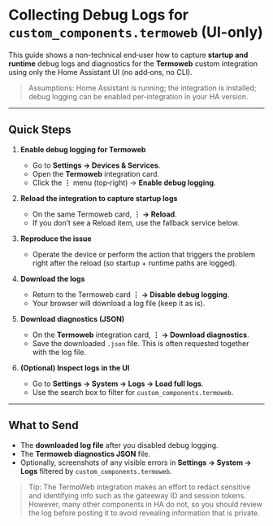# Collecting Debug Logs for `custom_components.termoweb` (UI-only)

This guide shows a non-technical end‑user how to capture **startup and runtime** debug logs and diagnostics for the **Termoweb** custom integration using only the Home Assistant UI (no add‑ons, no CLI).

> Assumptions: Home Assistant is running; the integration is installed; debug logging can be enabled per‑integration in your HA version.

---

## Quick Steps

1. **Enable debug logging for Termoweb**
   - Go to **Settings → Devices & Services**.
   - Open the **Termoweb** integration card.
   - Click the **⋮** menu (top‑right) → **Enable debug logging**.

2. **Reload the integration to capture startup logs**
   - On the same Termoweb card, **⋮ → Reload**.
   - If you don’t see a Reload item, use the fallback service below.

3. **Reproduce the issue**
   - Operate the device or perform the action that triggers the problem right after the reload (so startup + runtime paths are logged).

4. **Download the logs**
   - Return to the Termoweb card **⋮ → Disable debug logging**.
   - Your browser will download a log file (keep it as is).

5. **Download diagnostics (JSON)**
   - On the **Termoweb** integration card, **⋮ → Download diagnostics**.
   - Save the downloaded `.json` file. This is often requested together with the log file.

6. **(Optional) Inspect logs in the UI**
   - Go to **Settings → System → Logs → Load full logs**.
   - Use the search box to filter for `custom_components.termoweb`.

---

## What to Send
- The **downloaded log file** after you disabled debug logging.
- The **Termoweb diagnostics JSON** file.
- Optionally, screenshots of any visible errors in **Settings → System → Logs** filtered by `custom_components.termoweb`.

> Tip: The TermoWeb integration makes an effort to redact sensitive and identifying info such as the gateeway ID and session tokens. However, many other components in HA do not, so you should review the log before posting it to avoid revealing information that is private. 
